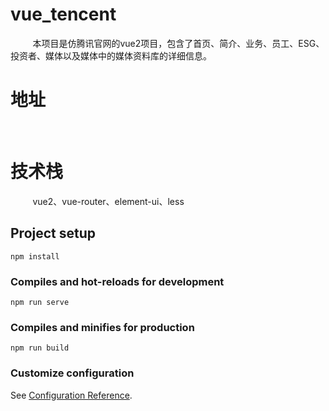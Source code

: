 # vue_tencent

&nbsp;&nbsp;&nbsp;&nbsp;&nbsp;&nbsp;&nbsp;&nbsp;   本项目是仿腾讯官网的vue2项目，包含了首页、简介、业务、员工、ESG、投资者、媒体以及媒体中的媒体资料库的详细信息。

# 地址
&nbsp;&nbsp;&nbsp;&nbsp;&nbsp;&nbsp;&nbsp;&nbsp;   <a href="http://www.wanfeng000.co/Tencent/#/Home"></a>

# 技术栈
&nbsp;&nbsp;&nbsp;&nbsp;&nbsp;&nbsp;&nbsp;&nbsp;    vue2、vue-router、element-ui、less

## Project setup
```
npm install
```

### Compiles and hot-reloads for development
```
npm run serve
```

### Compiles and minifies for production
```
npm run build
```

### Customize configuration
See [Configuration Reference](https://cli.vuejs.org/config/).
